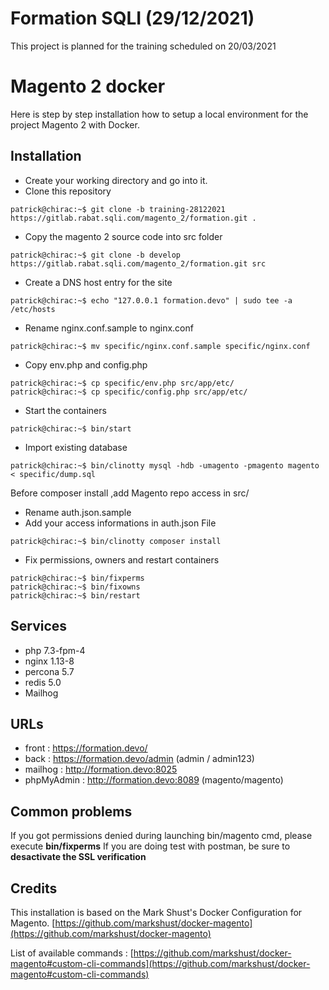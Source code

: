 # Formation SQLI (29/12/2021)
This project is planned for the training scheduled on 20/03/2021

# Magento 2 docker
Here is step by step installation how to setup a local environment for the project Magento 2 with Docker.

## Installation
- Create your working directory and go into it.
- Clone this repository
```console
patrick@chirac:~$ git clone -b training-28122021 https://gitlab.rabat.sqli.com/magento_2/formation.git .
```
- Copy the magento 2 source code into src folder
```console
patrick@chirac:~$ git clone -b develop https://gitlab.rabat.sqli.com/magento_2/formation.git src
```
- Create a DNS host entry for the site
```console
patrick@chirac:~$ echo "127.0.0.1 formation.devo" | sudo tee -a /etc/hosts
```
- Rename nginx.conf.sample to nginx.conf
```console
patrick@chirac:~$ mv specific/nginx.conf.sample specific/nginx.conf
```
- Copy env.php and config.php
```console
patrick@chirac:~$ cp specific/env.php src/app/etc/
patrick@chirac:~$ cp specific/config.php src/app/etc/
```

-  Start the containers
```console
patrick@chirac:~$ bin/start
```
- Import existing database
```console
patrick@chirac:~$ bin/clinotty mysql -hdb -umagento -pmagento magento < specific/dump.sql
```
Before composer install ,add Magento repo access  in src/
* Rename auth.json.sample
* Add your access informations in auth.json File
```console
patrick@chirac:~$ bin/clinotty composer install
```

- Fix permissions, owners and restart containers
```console
patrick@chirac:~$ bin/fixperms
patrick@chirac:~$ bin/fixowns
patrick@chirac:~$ bin/restart
```
## Services
- php 7.3-fpm-4
- nginx 1.13-8
- percona 5.7
- redis 5.0
- Mailhog

## URLs
- front : https://formation.devo/
- back : https://formation.devo/admin (admin / admin123)
- mailhog : http://formation.devo:8025
- phpMyAdmin : http://formation.devo:8089 (magento/magento)

## Common problems
If you got permissions denied during launching bin/magento cmd, please execute **bin/fixperms**
If you are doing test with postman, be sure to **desactivate the SSL verification**

## Credits
This installation is based on the Mark Shust's Docker Configuration for Magento.
[https://github.com/markshust/docker-magento](https://github.com/markshust/docker-magento)

List of available commands :
[https://github.com/markshust/docker-magento#custom-cli-commands](https://github.com/markshust/docker-magento#custom-cli-commands)
